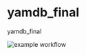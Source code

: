 # yamdb_final
yamdb_final

![example workflow](https://github.com/SashaAhrom/yamdb_final/actions/workflows/yamdb_workflow/badge.svg)
